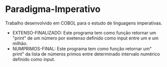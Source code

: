 # Paradigma-Imperativo
Trabalho desenvolvido em COBOL para o estudo de linguagens imperativas.
- EXTENSO-FINALIZADO: Este programa tem como função retornar um "print" de um número por exetenso definido como input entre um e um milhão.
- NUMPRIMOS-FINAL: Este programa tem como função retornar um" print" da lista de números primos entre determinado intervalo numérico definido como input.
